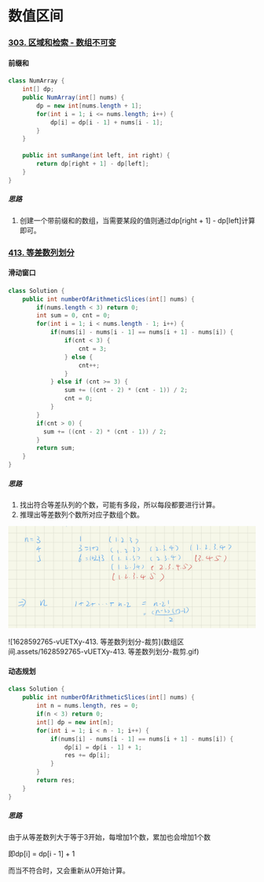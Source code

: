 # 数值区间

### [303. 区域和检索 - 数组不可变](https://leetcode-cn.com/problems/range-sum-query-immutable/)

#### 前缀和

```java
class NumArray {
    int[] dp;
    public NumArray(int[] nums) {
        dp = new int[nums.length + 1];
        for(int i = 1; i <= nums.length; i++) {
            dp[i] = dp[i - 1] + nums[i - 1];
        }
    }
    
    public int sumRange(int left, int right) {
        return dp[right + 1] - dp[left];
    }
}
```

##### 思路

1. 创建一个带前缀和的数组，当需要某段的值则通过dp[right + 1] - dp[left]计算即可。

### [413. 等差数列划分](https://leetcode-cn.com/problems/arithmetic-slices/)

#### 滑动窗口

```java
class Solution {
    public int numberOfArithmeticSlices(int[] nums) {
        if(nums.length < 3) return 0;
        int sum = 0, cnt = 0; 
        for(int i = 1; i < nums.length - 1; i++) {
            if(nums[i] - nums[i - 1] == nums[i + 1] - nums[i]) {
                if(cnt < 3) {
                    cnt = 3;
                } else {
                    cnt++;
                }
            } else if (cnt >= 3) {
                sum += ((cnt - 2) * (cnt - 1)) / 2;
                cnt = 0;
            }
        }
        if(cnt > 0) {
          sum += ((cnt - 2) * (cnt - 1)) / 2;  
        }
        return sum;
    }
}
```

##### 思路

1. 找出符合等差队列的个数，可能有多段，所以每段都要进行计算。
2. 推理出等差数列个数所对应子数组个数。

![image-20211129201355983](数组区间.assets/image-20211129201355983.png)

![1628592765-vUETXy-413. 等差数列划分-裁剪](数组区间.assets/1628592765-vUETXy-413. 等差数列划分-裁剪.gif)

#### 动态规划

```java
class Solution {
    public int numberOfArithmeticSlices(int[] nums) {
        int n = nums.length, res = 0;
        if(n < 3) return 0;
        int[] dp = new int[n];
        for(int i = 1; i < n - 1; i++) {
            if(nums[i] - nums[i - 1] == nums[i + 1] - nums[i]) {
                dp[i] = dp[i - 1] + 1;
                res += dp[i];
            }
        }
        return res;
    }
}
```

##### 思路

由于从等差数列大于等于3开始，每增加1个数，累加也会增加1个数

即dp[i] = dp[i - 1] + 1

而当不符合时，又会重新从0开始计算。